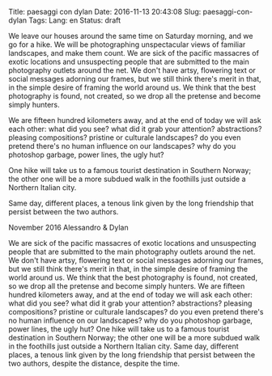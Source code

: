 Title: paesaggi con dylan
Date: 2016-11-13 20:43:08
Slug: paesaggi-con-dylan
Tags:
Lang: en
Status: draft

We leave our houses around the same time on Saturday morning, and we go for a hike. We will be photographing unspectacular views of familiar landscapes, and make them count. We are sick of the pacific massacres of exotic locations and unsuspecting people that are submitted to the main photography outlets around the net. We don't have artsy, flowering text or social messages adorning our frames, but we still think there's merit in that, in the simple desire of framing the world around us. We think that the best photography is found, not created, so we drop all the pretense and become simply hunters.

We are fifteen hundred kilometers away, and at the end of today we will ask each other: what did you see? what did it grab your attention? abstractions? pleasing compositions? pristine or culturale landscapes? do you even pretend there's no human influence on our landscapes? why do you photoshop garbage, power lines, the ugly hut?

One hike will take us to a famous tourist destination in Southern Norway; the other one will be a more subdued walk in the foothills just outside a Northern Italian city.

Same day, different places, a tenous link given by the long friendship that persist between the two authors.

November 2016
Alessandro & Dylan
<!-- PELICAN_END_SUMMARY -->

We are sick of the pacific massacres of exotic locations and unsuspecting people that are submitted to the main photography outlets around the net. We don't have artsy, flowering text or social messages adorning our frames, but we still think there's merit in that, in the simple desire of framing the world around us. We think that the best photography is found, not created, so we drop all the pretense and become simply hunters.
We are fifteen hundred kilometers away, and at the end of today we will ask each other: what did you see? what did it grab your attention? abstractions? pleasing compositions? pristine or culturale landscapes? do you even pretend there's no human influence on our landscapes? why do you photoshop garbage, power lines, the ugly hut?
One hike will take us to a famous tourist destination in Southern Norway; the other one will be a more subdued walk in the foothills just outside a Northern Italian city.
Same day, different places, a tenous link given by the long friendship that persist between the two authors, despite the distance, despite the time.
